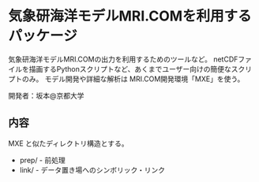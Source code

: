 気象研海洋モデルMRI.COMを利用するパッケージ
========

気象研海洋モデルMRI.COMの出力を利用するためのツールなど。
netCDFファイルを描画するPythonスクリプトなど、あくまでユーザー向けの簡便なスクリプトのみ。
モデル開発や詳細な解析は MRI.COM開発環境「MXE」を使う。

開発者：坂本@京都大学


内容
--------

MXE と似たディレクトリ構造とする。

* prep/ - 前処理
* link/ - データ置き場へのシンボリック・リンク
